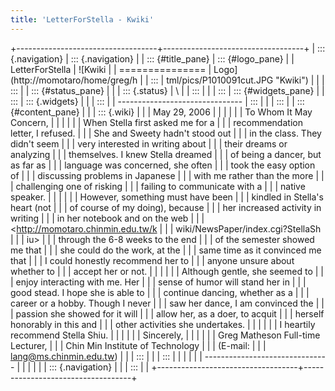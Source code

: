 ```yaml
---
title: 'LetterForStella - Kwiki'
---
```


+-----------------------------------+-----------------------------------+
| ::: {.navigation}                 | ::: {.navigation}                 |
| ::: {#title_pane}                 | ::: {#logo_pane}                  |
| LetterForStella                   | ![Kwiki                           |
| ===============                   | Logo](http://momotaro/home/greg/h |
| :::                               | tml/pics/P1010091cut.JPG "Kwiki") |
|                                   | :::                               |
| ::: {#status_pane}                |                                   |
| ::: {.status}                     | \                                 |
| :::                               |                                   |
| :::                               | ::: {#widgets_pane}               |
| :::                               | ::: {.widgets}                    |
|                                   | :::                               |
| -------------------------------   | :::                               |
|                                   | :::                               |
| ::: {#content_pane}               |                                   |
| ::: {.wiki}                       |                                   |
| May 29, 2006                      |                                   |
|                                   |                                   |
| To Whom It May Concern,           |                                   |
|                                   |                                   |
| When Stella first asked me for a  |                                   |
| recommendation letter, I refused. |                                   |
| She and Sweety hadn\'t stood out  |                                   |
| in the class. They didn\'t seem   |                                   |
| very interested in writing about  |                                   |
| their dreams or analyzing         |                                   |
| themselves. I knew Stella dreamed |                                   |
| of being a dancer, but as far as  |                                   |
| language was concerned, she often |                                   |
| took the easy option of           |                                   |
| discussing problems in Japanese   |                                   |
| with me rather than the more      |                                   |
| challenging one of risking        |                                   |
| failing to communicate with a     |                                   |
| native speaker.                   |                                   |
|                                   |                                   |
| However, something must have been |                                   |
| kindled in Stella\'s heart (not   |                                   |
| of course of my doing), because   |                                   |
| her increased activity in writing |                                   |
| in her notebook and on the web    |                                   |
| <http://momotaro.chinmin.edu.tw/k |                                   |
| wiki/NewsPaper/index.cgi?StellaSh |                                   |
| iu>                               |                                   |
| through the 6-8 weeks to the end  |                                   |
| of the semester showed me that    |                                   |
| she could do the work, at the     |                                   |
| same time as it convinced me that |                                   |
| I could honestly recommend her to |                                   |
| anyone unsure about whether to    |                                   |
| accept her or not.                |                                   |
|                                   |                                   |
| Although gentle, she seemed to    |                                   |
| enjoy interacting with me. Her    |                                   |
| sense of humor will stand her in  |                                   |
| good stead. I hope she is able to |                                   |
| continue dancing, whether as a    |                                   |
| career or a hobby. Though I never |                                   |
| saw her dance, I am convinced the |                                   |
| passion she showed for it will    |                                   |
| allow her, as a doer, to acquit   |                                   |
| herself honorably in this and     |                                   |
| other activities she undertakes.  |                                   |
|                                   |                                   |
| I heartily recommend Stella Shiu. |                                   |
|                                   |                                   |
| Sincerely,                        |                                   |
|                                   |                                   |
| Greg Matheson Full-time Lecturer, |                                   |
| Chin Min Institute of Technology  |                                   |
| (E-mail:                          |                                   |
| <lang@ms.chinmin.edu.tw>)         |                                   |
| :::                               |                                   |
| :::                               |                                   |
|                                   |                                   |
| -------------------------------   |                                   |
|                                   |                                   |
| ::: {.navigation}                 |                                   |
| :::                               |                                   |
+-----------------------------------+-----------------------------------+
